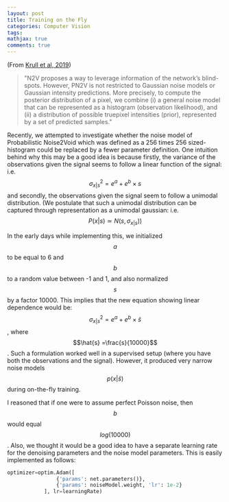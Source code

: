 ```yaml
---
layout: post
title: Training on the Fly 
categories: Computer Vision
tags:
mathjax: true
comments: true
---
```

 
(From [Krull et al, 2019](https://arxiv.org/pdf/1906.00651.pdf))
> "N2V proposes a way to leverage information of the network’s blind-spots. However, PN2V is not restricted to Gaussian noise models or Gaussian intensity predictions. More precisely, to compute the posterior distribution of a pixel, we combine (i) a general noise model that can be represented as a histogram (observation likelihood), and (ii) a distribution of possible truepixel intensities (prior), represented by a set of predicted samples."

Recently, we attempted to investigate whether the noise model of Probabilistic Noise2Void which was defined as a 256 times 256 sized-histogram could be replaced by a fewer parameter definition. One intuition behind why this may be a good idea is because firstly, the variance of the observations given the signal seems to follow a linear function of the signal:
i.e. $$ \sigma^{2}_{x|s} = e^{a} + e^{b} \times s $$ 
and secondly, the observations given the signal seem to follow a unimodal distribution. (We postulate that such a unimodal distribution can be captured through representation as a unimodal gaussian: 
i.e. $$ P(x|s) \simeq N(s, \sigma_{x|s}))$$

In the early days while implementing this, we initialized $$a$$ to be equal to 6 and $$b$$ to  a random value between -1 and 1, and also normalized $$s$$ by a factor 10000. This implies that the new equation showing linear dependence would be:
$$ \sigma^{2}_{x|s} = e^{a} + e^{b} \times \hat{s} $$, 
where $$\hat{s} =\frac{s}{10000}$$.
Such a formulation worked well in a supervised setup (where you have both the observations and the signal). However, it produced very narrow noise models $$p(x|\hat{s})$$ during on-the-fly training.

I reasoned that if one were to assume perfect Poisson noise, then $$b$$ would equal $$log(10000)$$. Also, we thought it would be a good idea to have a separate learning rate for the denoising parameters and the noise model parameters. This is easily implemented as follows:

```python
optimizer=optim.Adam([
                {'params': net.parameters()},
                {'params': noiseModel.weight, 'lr': 1e-2}
            ], lr=learningRate)
```


 


